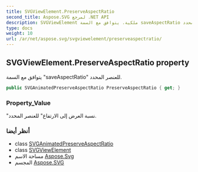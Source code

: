 ```yaml
---
title: SVGViewElement.PreserveAspectRatio
second_title: Aspose.SVG لمرجع .NET API
description: SVGViewElement ملكية. يتوافق مع السمة saveAspectRatio للعنصر المحدد.
type: docs
weight: 10
url: /ar/net/aspose.svg/svgviewelement/preserveaspectratio/
---
```

## SVGViewElement.PreserveAspectRatio property

يتوافق مع السمة "saveAspectRatio" للعنصر المحدد.

```csharp
public SVGAnimatedPreserveAspectRatio PreserveAspectRatio { get; }
```

### Property_Value

"نسبة العرض إلى الارتفاع" للعنصر المحدد.

### أنظر أيضا

* class [SVGAnimatedPreserveAspectRatio](../../../aspose.svg.datatypes/svganimatedpreserveaspectratio/)
* class [SVGViewElement](../)
* مساحة الاسم [Aspose.Svg](../../svgviewelement/)
* المجسم [Aspose.SVG](../../../)


